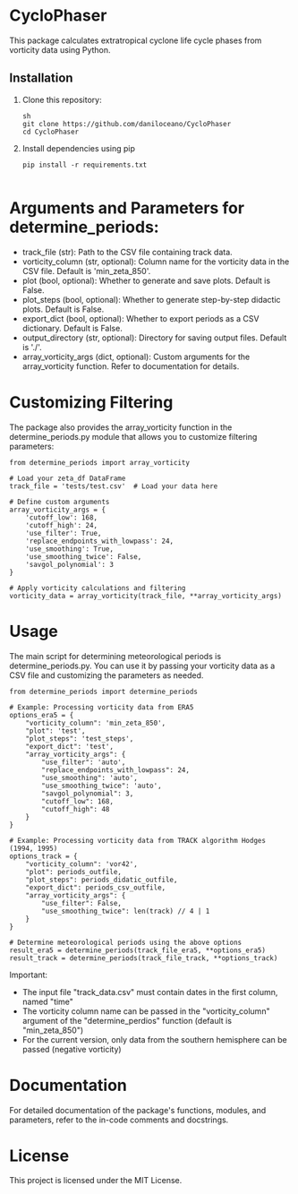 # CycloPhaser

This package calculates extratropical cyclone life cycle phases from vorticity data using Python.

## Installation

1. Clone this repository:

   ```
   sh
   git clone https://github.com/daniloceano/CycloPhaser
   cd CycloPhaser

2. Install dependencies using pip

   ```
   pip install -r requirements.txt


# Arguments and Parameters for determine_periods:

- track_file (str): Path to the CSV file containing track data.
- vorticity_column (str, optional): Column name for the vorticity data in the CSV file. Default is 'min_zeta_850'.
- plot (bool, optional): Whether to generate and save plots. Default is False.
- plot_steps (bool, optional): Whether to generate step-by-step didactic plots. Default is False.
- export_dict (bool, optional): Whether to export periods as a CSV dictionary. Default is False.
- output_directory (str, optional): Directory for saving output files. Default is './'.
- array_vorticity_args (dict, optional): Custom arguments for the array_vorticity function. Refer to documentation for details.


# Customizing Filtering

The package also provides the array_vorticity function in the determine_periods.py module that allows you to customize filtering parameters:

```
from determine_periods import array_vorticity

# Load your zeta_df DataFrame
track_file = 'tests/test.csv'  # Load your data here

# Define custom arguments
array_vorticity_args = {
    'cutoff_low': 168,
    'cutoff_high': 24,
    'use_filter': True,
    'replace_endpoints_with_lowpass': 24,
    'use_smoothing': True,
    'use_smoothing_twice': False,
    'savgol_polynomial': 3
}

# Apply vorticity calculations and filtering
vorticity_data = array_vorticity(track_file, **array_vorticity_args)
```

# Usage

The main script for determining meteorological periods is determine_periods.py. You can use it by passing your vorticity data as a CSV file and customizing the parameters as needed.

```
from determine_periods import determine_periods

# Example: Processing vorticity data from ERA5
options_era5 = {
    "vorticity_column": 'min_zeta_850',
    "plot": 'test',
    "plot_steps": 'test_steps',
    "export_dict": 'test',
    "array_vorticity_args": {
        "use_filter": 'auto',
        "replace_endpoints_with_lowpass": 24,
        "use_smoothing": 'auto',
        "use_smoothing_twice": 'auto',
        "savgol_polynomial": 3,
        "cutoff_low": 168,
        "cutoff_high": 48
    }
}

# Example: Processing vorticity data from TRACK algorithm Hodges (1994, 1995)
options_track = {
    "vorticity_column": 'vor42',
    "plot": periods_outfile,
    "plot_steps": periods_didatic_outfile,
    "export_dict": periods_csv_outfile,
    "array_vorticity_args": {
        "use_filter": False,
        "use_smoothing_twice": len(track) // 4 | 1
    }
}

# Determine meteorological periods using the above options
result_era5 = determine_periods(track_file_era5, **options_era5)
result_track = determine_periods(track_file_track, **options_track)
```

Important:

- The input file "track_data.csv" must contain dates in the first column, named "time"
- The vorticity column name can be passed in the "vorticity_column" argument of the "determine_perdios" function (default is "min_zeta_850")
- For the current version, only data from the southern hemisphere can be passed (negative vorticity)

# Documentation

For detailed documentation of the package's functions, modules, and parameters, refer to the in-code comments and docstrings.

# License

This project is licensed under the MIT License.

